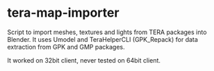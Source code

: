 # tera-map-importer

Script to import meshes, textures and lights from TERA packages into Blender. It uses Umodel and TeraHelperCLI (GPK_Repack) for data extraction from GPK and GMP packages. 

It worked on 32bit client, never tested on 64bit client.
